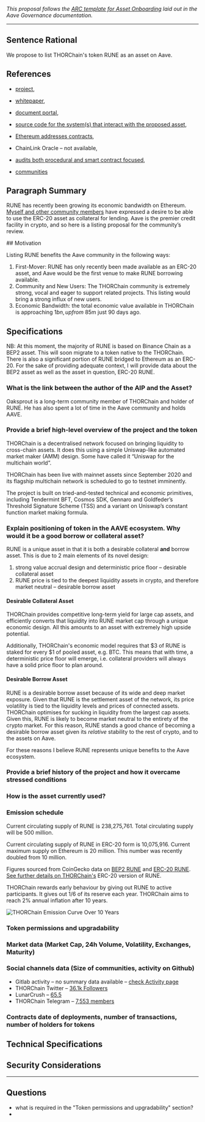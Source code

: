 _This proposal follows the [ARC template for Asset Onboarding](https://docs.aave.com/governance/aip-templates/template-asset-onboarding) laid out in the
Aave Governance documentation._

---

## Sentence Rational

We propose to list THORChain's token RUNE as an asset on Aave.

## References

- [project](https://thorchain.org),

- [whitepaper](https://rebase.foundation/network/thorchain/specification-document-walkthrough/whitepaper),

- [document portal](https://github.com/thorchain/Resources),

- [source code for the system(s) that interact with the proposed asset](https://gitlab.com/thorchain),

- [Ethereum addresses contracts](https://etherscan.io/address/0x3155ba85d5f96b2d030a4966af206230e46849cb),

- ChainLink Oracle – not available,

- [audits both procedural and smart contract focused](https://github.com/thorchain/Resources/tree/master/Audits),

- [communities](https://t.me/thorchain_org)

## Paragraph Summary

RUNE has recently been growing its economic bandwidth on Ethereum. [Myself and other community members](https://twitter.com/tannedoaksprout/status/1355565212972281856) have expressed a desire to be able to use the ERC-20 asset as collateral for lending. Aave is the premier credit facility in crypto, and so here is a listing proposal for the community’s review.

## Motivation

Listing RUNE benefits the Aave community in the following ways:

1. First-Mover: RUNE has only recently been made available as an ERC-20 asset, and Aave would be the first venue to make RUNE borrowing available.
2. Community and New Users: The THORChain community is extremely strong, vocal and eager to support related projects. This listing would bring a strong influx of new users.
3. Economic Bandwidth: the total economic value available in THORChain is approaching $1bn, up from ~$85m just 90 days ago.

## Specifications

NB: At this moment, the majority of RUNE is based on Binance Chain as a BEP2
asset. This will soon migrate to a token native to the THORChain. There is also
a significant portion of RUNE bridged to Ethereum as an ERC-20. For the sake of
providing adequate context, I will provide data about the BEP2 asset as well as
the asset in question, ERC-20 RUNE.

### What is the link between the author of the AIP and the Asset?

Oaksprout is a long-term community member of THORChain and holder of RUNE. He has also spent a lot of time in the Aave community and holds AAVE.

### Provide a brief high-level overview of the project and the token

THORChain is a decentralised network focused on bringing liquidity to cross-chain assets. It does this using a simple Uniswap-like automated market maker (AMM) design. Some have called it “Uniswap for the multichain world”.

THORChain has been live with mainnet assets since September 2020 and its flagship multichain network is scheduled to go to testnet imminently.

The project is built on tried-and-tested technical and economic primitives, including Tendermint BFT, Cosmos SDK, Gennaro and Goldfeder’s Threshold Signature Scheme (TSS) and a variant on Uniswap’s constant function market making formula.

### Explain positioning of token in the AAVE ecosystem. Why would it be a good borrow or collateral asset?

RUNE is a unique asset in that it is both a desirable collateral
**and** borrow asset. This is due to 2 main elements of its novel design:

1. strong value accrual design and deterministic price floor – desirable collateral asset
2. RUNE price is tied to the deepest liquidity assets in crypto, and therefore
   market neutral – desirable borrow asset

#### Desirable Collateral Asset

THORChain provides competitive long-term yield for large cap assets, and efficiently converts that
liquidity into RUNE market cap through a unique economic design. All this
amounts to an asset with extremely high upside potential.

Additionally, THORChain's economic model requires that $3 of RUNE is staked for
every $1 of pooled asset, e.g. BTC. This means that with time, a deterministic
price floor will emerge, i.e. collateral providers will always have a solid
price floor to plan around.

#### Desirable Borrow Asset

RUNE is a desirable borrow asset because of its wide and deep market exposure.
Given that RUNE is the settlement asset of the network, its price volatility is
tied to the liquidity levels and prices of connected assets. THORChain optimises
for sucking in liquidity from the largest cap assets. Given this, RUNE is likely
to become market neutral to the entirety of the crypto market. For this reason,
RUNE stands a good chance of becoming a desirable borrow asset given its
_relative_ stability to the rest of crypto, and to the assets on Aave.

For these reasons I believe RUNE represents unique benefits to the Aave ecosystem.

### Provide a brief history of the project and how it overcame stressed conditions

### How is the asset currently used?

### Emission schedule

Current circulating supply of RUNE is 238,275,761. Total circulating supply will
be 500 million.

Current circulating supply of RUNE in ERC-20 form is 10,075,916. Current maximum
supply on Ethereum is 20 million. This number was recently doubled from
10 million.

Figures sourced from CoinGecko data on [BEP2
RUNE](https://www.coingecko.com/en/coins/thorchain) and [ERC-20
RUNE](https://www.coingecko.com/en/coins/thorchain-erc20). [See further details
on THORChain's](https://governance.aave.com/t/listing-proposal-add-rune-erc-20-thorchain/2239/4?u=oaksprout) ERC-20 version of RUNE.

THORChain rewards early behaviour by giving out RUNE to active participants. It
gives out 1/6 of its reserve each year. THORChain aims to reach 2% annual
inflation after 10 years.

![THORChain Emission Curve Over 10 Years](https://cdn.sanity.io/images/6vy4jhfn/production/74a2ff473174aaa37eb02499abcc656c587584ba-1356x808.png)

### Token permissions and upgradability

### Market data (Market Cap, 24h Volume, Volatility, Exchanges, Maturity)

### Social channels data (Size of communities, activity on Github)

- Gitlab activity – no summary data available – [check Activity page](https://gitlab.com/groups/thorchain/-/activity)
- THORChain Twitter – [36.1k Followers](https://twitter.com/thorchain_org)
- LunarCrush – [65.5](https://lunarcrush.com/coins/rune/thorchain?section=galaxy-score&interval=1%20Year)
- THORChain Telegram – [7,553 members](https://t.me/thorchain_org)

### Contracts date of deployments, number of transactions, number of holders for tokens

## Technical Specifications

## Security Considerations

---

## Questions

- what is required in the "Token permissions and upgradability" section?
-
